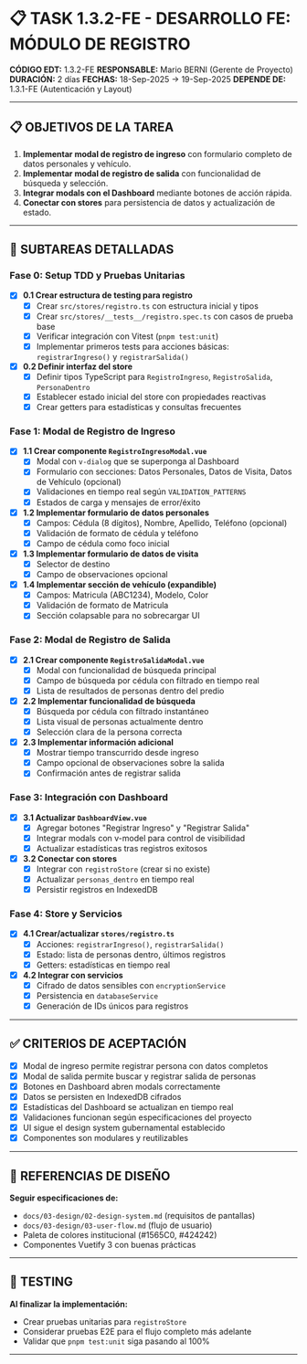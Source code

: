 # 📋 TASK 1.3.2-FE - DESARROLLO FE: MÓDULO DE REGISTRO

**CÓDIGO EDT:** 1.3.2-FE
**RESPONSABLE:** Mario BERNI (Gerente de Proyecto)
**DURACIÓN:** 2 días
**FECHAS:** 18-Sep-2025 → 19-Sep-2025
**DEPENDE DE:** 1.3.1-FE (Autenticación y Layout)

---

## 📋 OBJETIVOS DE LA TAREA

1. **Implementar modal de registro de ingreso** con formulario completo de datos personales y vehículo.
2. **Implementar modal de registro de salida** con funcionalidad de búsqueda y selección.
3. **Integrar modals con el Dashboard** mediante botones de acción rápida.
4. **Conectar con stores** para persistencia de datos y actualización de estado.

---

## 🚀 SUBTAREAS DETALLADAS

### Fase 0: Setup TDD y Pruebas Unitarias

- [x] **0.1 Crear estructura de testing para registro**
  - [x] Crear `src/stores/registro.ts` con estructura inicial y tipos
  - [x] Crear `src/stores/__tests__/registro.spec.ts` con casos de prueba base
  - [x] Verificar integración con Vitest (`pnpm test:unit`)
  - [x] Implementar primeros tests para acciones básicas: `registrarIngreso()` y `registrarSalida()`

- [x] **0.2 Definir interfaz del store**
  - [x] Definir tipos TypeScript para `RegistroIngreso`, `RegistroSalida`, `PersonaDentro`
  - [x] Establecer estado inicial del store con propiedades reactivas
  - [x] Crear getters para estadísticas y consultas frecuentes

### Fase 1: Modal de Registro de Ingreso

- [x] **1.1 Crear componente `RegistroIngresoModal.vue`**
  - [x] Modal con `v-dialog` que se superponga al Dashboard
  - [x] Formulario con secciones: Datos Personales, Datos de Visita, Datos de Vehículo (opcional)
  - [x] Validaciones en tiempo real según `VALIDATION_PATTERNS`
  - [x] Estados de carga y mensajes de error/éxito

- [x] **1.2 Implementar formulario de datos personales**
  - [x] Campos: Cédula (8 dígitos), Nombre, Apellido, Teléfono (opcional)
  - [x] Validación de formato de cédula y teléfono
  - [x] Campo de cédula como foco inicial

- [x] **1.3 Implementar formulario de datos de visita**
  - [x] Selector de destino
  - [x] Campo de observaciones opcional

- [x] **1.4 Implementar sección de vehículo (expandible)**
  - [x] Campos: Matricula (ABC1234), Modelo, Color
  - [x] Validación de formato de Matricula
  - [x] Sección colapsable para no sobrecargar UI

### Fase 2: Modal de Registro de Salida

- [x] **2.1 Crear componente `RegistroSalidaModal.vue`**
  - [x] Modal con funcionalidad de búsqueda principal
  - [x] Campo de búsqueda por cédula con filtrado en tiempo real
  - [x] Lista de resultados de personas dentro del predio

- [x] **2.2 Implementar funcionalidad de búsqueda**
  - [x] Búsqueda por cédula con filtrado instantáneo
  - [x] Lista visual de personas actualmente dentro
  - [x] Selección clara de la persona correcta

- [x] **2.3 Implementar información adicional**
  - [x] Mostrar tiempo transcurrido desde ingreso
  - [x] Campo opcional de observaciones sobre la salida
  - [x] Confirmación antes de registrar salida

### Fase 3: Integración con Dashboard

- [x] **3.1 Actualizar `DashboardView.vue`**
  - [x] Agregar botones "Registrar Ingreso" y "Registrar Salida"
  - [x] Integrar modals con v-model para control de visibilidad
  - [x] Actualizar estadísticas tras registros exitosos

- [x] **3.2 Conectar con stores**
  - [x] Integrar con `registroStore` (crear si no existe)
  - [x] Actualizar `personas_dentro` en tiempo real
  - [x] Persistir registros en IndexedDB

### Fase 4: Store y Servicios

- [x] **4.1 Crear/actualizar `stores/registro.ts`**
  - [x] Acciones: `registrarIngreso()`, `registrarSalida()`
  - [x] Estado: lista de personas dentro, últimos registros
  - [x] Getters: estadísticas en tiempo real

- [x] **4.2 Integrar con servicios**
  - [x] Cifrado de datos sensibles con `encryptionService`
  - [x] Persistencia en `databaseService`
  - [x] Generación de IDs únicos para registros

---

## ✅ CRITERIOS DE ACEPTACIÓN

- [x] Modal de ingreso permite registrar persona con datos completos
- [x] Modal de salida permite buscar y registrar salida de personas
- [x] Botones en Dashboard abren modals correctamente
- [x] Datos se persisten en IndexedDB cifrados
- [x] Estadísticas del Dashboard se actualizan en tiempo real
- [x] Validaciones funcionan según especificaciones del proyecto
- [x] UI sigue el design system gubernamental establecido
- [x] Componentes son modulares y reutilizables

---

## 🎨 REFERENCIAS DE DISEÑO

**Seguir especificaciones de:**
- `docs/03-design/02-design-system.md` (requisitos de pantallas)
- `docs/03-design/03-user-flow.md` (flujo de usuario)
- Paleta de colores institucional (#1565C0, #424242)
- Componentes Vuetify 3 con buenas prácticas

---

## 🧪 TESTING

**Al finalizar la implementación:**
- Crear pruebas unitarias para `registroStore`
- Considerar pruebas E2E para el flujo completo más adelante
- Validar que `pnpm test:unit` siga pasando al 100%

---
